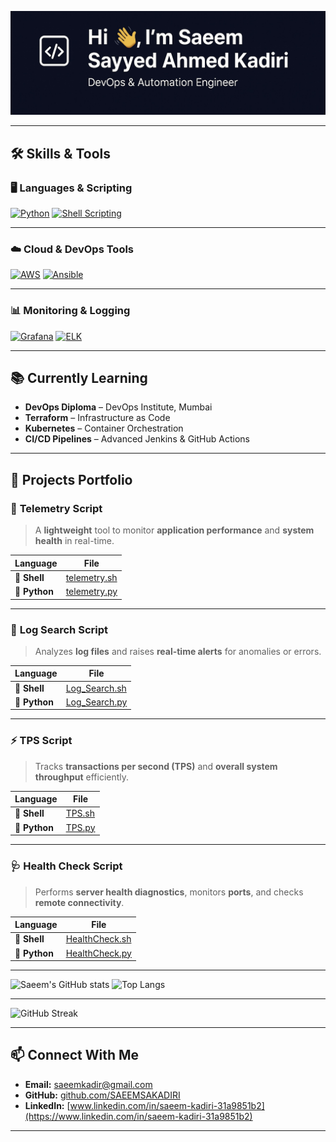 ![Banner](Image.jpg)

---

## 🛠 Skills & Tools  
### 🖥️ Languages & Scripting  
[![Python](https://img.shields.io/badge/Python-3776AB?style=for-the-badge&logo=python&logoColor=white)](https://www.python.org/)
[![Shell Scripting](https://img.shields.io/badge/Shell_Scripting-4EAA25?style=for-the-badge&logo=gnu-bash&logoColor=white)](https://www.gnu.org/software/bash/)

---

### ☁️ Cloud & DevOps Tools  
[![AWS](https://img.shields.io/badge/AWS-232F3E?style=for-the-badge&logo=amazon-aws&logoColor=white)](https://aws.amazon.com/)
[![Ansible](https://img.shields.io/badge/Ansible-EE0000?style=for-the-badge&logo=ansible&logoColor=white)](https://www.ansible.com/)

---

### 📊 Monitoring & Logging  
[![Grafana](https://img.shields.io/badge/Grafana-F46800?style=for-the-badge&logo=grafana&logoColor=white)](https://grafana.com/)
[![ELK](https://img.shields.io/badge/ELK-005571?style=for-the-badge&logo=elastic&logoColor=white)](https://www.elastic.co/what-is/elk-stack)


---

## 📚 Currently Learning  
- **DevOps Diploma** – DevOps Institute, Mumbai  
- **Terraform** – Infrastructure as Code  
- **Kubernetes** – Container Orchestration  
- **CI/CD Pipelines** – Advanced Jenkins & GitHub Actions  

---


## 🚀 **Projects Portfolio**

### 📡 **Telemetry Script**
> A **lightweight** tool to monitor **application performance** and **system health** in real-time.

| Language | File |
|-----------|------|
| 🐚 **Shell**  | [telemetry.sh](telemetry.sh) |
| 🐍 **Python** | [telemetry.py](Telemetry_Python) |

---

### 📜 **Log Search Script**
> Analyzes **log files** and raises **real-time alerts** for anomalies or errors.

| Language | File |
|-----------|------|
| 🐚 **Shell**  | [Log_Search.sh](LOG_SEARCH) |
| 🐍 **Python** | [Log_Search.py](Log_Search_Py) |

---

### ⚡ **TPS Script**
> Tracks **transactions per second (TPS)** and **overall system throughput** efficiently.

| Language | File |
|-----------|------|
| 🐚 **Shell**  | [TPS.sh](TPS) |
| 🐍 **Python** | [TPS.py](TPS_Py) |

---

### 🩺 **Health Check Script**
> Performs **server health diagnostics**, monitors **ports**, and checks **remote connectivity**.

| Language | File |
|-----------|------|
| 🐚 **Shell**  | [HealthCheck.sh](HealthCheck) |
| 🐍 **Python** | [HealthCheck.py](HealthCheck_Py) |

---

![Saeem's GitHub stats](https://github-readme-stats.vercel.app/api?username=SAEEMSAKADIRI&show_icons=true&theme=radical&count_private=true&cache_seconds=14400)
![Top Langs](https://github-readme-stats.vercel.app/api/top-langs/?username=SAEEMSAKADIRI&layout=compact&theme=radical&cache_seconds=14400)

---

![GitHub Streak](https://streak-stats.demolab.com/?user=SAEEMSAKADIRI&theme=radical)

---

## 📫 Connect With Me  
- **Email:** [saeemkadir@gmail.com](mailto:saeemkadir@gmail.com)  
- **GitHub:** [github.com/SAEEMSAKADIRI](https://github.com/SAEEMSAKADIRI)  
- **LinkedIn:** [www.linkedin.com/in/saeem-kadiri-31a9851b2](https://www.linkedin.com/in/saeem-kadiri-31a9851b2)

---

